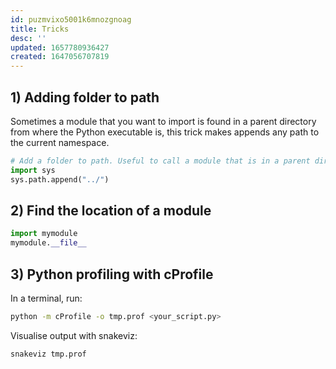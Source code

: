 ```yaml
---
id: puzmvixo5001k6mnozgnoag
title: Tricks
desc: ''
updated: 1657780936427
created: 1647056707819
---
```


## 1) Adding folder to path

Sometimes a module that you want to import is found in a parent directory from where the Python executable is, this trick makes appends any path to the current namespace.

```python
# Add a folder to path. Useful to call a module that is in a parent directory:
import sys
sys.path.append("../")
```

## 2) Find the location of a module

```python
import mymodule
mymodule.__file__
```

## 3) Python profiling with cProfile

In a terminal, run:

```bash
python -m cProfile -o tmp.prof <your_script.py>
```
Visualise output with snakeviz:

```bash
snakeviz tmp.prof
```

